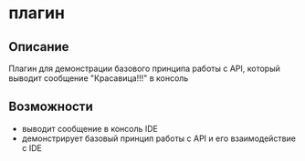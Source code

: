 # плагин
## Описание

Плагин для демонстрации базового принципа работы с API, который выводит сообщение "Красавица!!!" в консоль

## Возможности
 - выводит сообщение в консоль IDE 
 - демонстрирует базовый принцип работы с API и его взаимодействие с IDE
